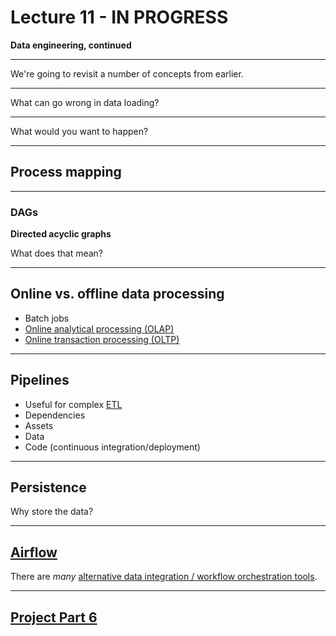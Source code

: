# Lecture 11 - IN PROGRESS

**Data engineering, continued**

---

We're going to revisit a number of concepts from earlier.

---

What can go wrong in data loading?

---

What would you want to happen?

---

## Process mapping

---

### DAGs

**Directed acyclic graphs**

What does that mean?

---

## Online vs. offline data processing

- Batch jobs
- [Online analytical processing (OLAP)](https://en.wikipedia.org/wiki/Online_analytical_processing)
- [Online transaction processing (OLTP)](https://en.wikipedia.org/wiki/Online_transaction_processing)

---

## Pipelines

- Useful for complex [ETL](lecture_10.md#overview)
- Dependencies
- Assets
- Data
- Code (continuous integration/deployment)

---

## Persistence

Why store the data?

---

## [Airflow](https://airflow.apache.org/)

There are _many_ [alternative data integration / workflow orchestration tools](https://www.pracdata.io/p/open-source-data-engineering-landscape-2025).

---

## [Project Part 6](../docs/project.md#part-6)
